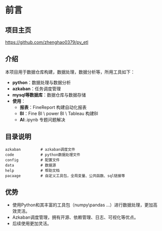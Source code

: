 # 前言

## 项目主页

<https://github.com/zhenghao0379/py_etl>

## 介绍

本项目用于数据仓库构建，数据处理，数据分析等，所用工具如下：

- **python**：数据处理与数据分析
- **azkaban**：任务调度管理
- **mysql等数据库**：数据仓库与数据存储
- **使用**：
    - **报表**：FineReport 构建自动化报表
    - **BI**：Fine BI \ power BI \ Tableau 构建BI
    - **AI**:.ipynb 专题问题解决

## 目录说明

    azkaban         # azkaban调度文件
    code            # python数据处理文件
    config          # 配置文件
    data            # 数据源
    help            # 帮助文档
    pacaage         # 自定义工具包，全局变量、公共函数、sql链接等

## 优势

- 使用Python和其丰富的工具包（numpy\pandas ...）进行数据处理，更加高效灵活。
- Azkaban调度管理，拥有开源、依赖管理、日志、可视化等优点。
- 后续使用更加灵活。
